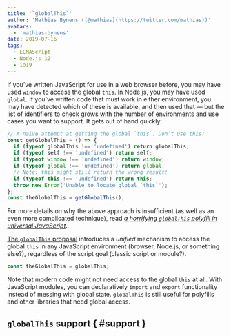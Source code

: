 ```yaml
---
title: '`globalThis`'
author: 'Mathias Bynens ([@mathias](https://twitter.com/mathias))'
avatars:
  - 'mathias-bynens'
date: 2019-07-16
tags:
  - ECMAScript
  - Node.js 12
  - io19
---
```

If you’ve written JavaScript for use in a web browser before, you may have used `window` to access the global `this`. In Node.js, you may have used `global`. If you’ve written code that must work in either environment, you may have detected which of these is available, and then used that — but the list of identifiers to check grows with the number of environments and use cases you want to support. It gets out of hand quickly:

```js
// A naive attempt at getting the global `this`. Don’t use this!
const getGlobalThis = () => {
  if (typeof globalThis !== 'undefined') return globalThis;
  if (typeof self !== 'undefined') return self;
  if (typeof window !== 'undefined') return window;
  if (typeof global !== 'undefined') return global;
  // Note: this might still return the wrong result!
  if (typeof this !== 'undefined') return this;
  throw new Error('Unable to locate global `this`');
};
const theGlobalThis = getGlobalThis();
```

For more details on why the above approach is insufficient (as well as an even more complicated technique), read [_a horrifying `globalThis` polyfill in universal JavaScript_](https://mathiasbynens.be/notes/globalthis).

[The `globalThis` proposal](https://github.com/tc39/proposal-global) introduces a *unified* mechanism to access the global `this` in any JavaScript environment (browser, Node.js, or something else?), regardless of the script goal (classic script or module?).

```js
const theGlobalThis = globalThis;
```

Note that modern code might not need access to the global `this` at all. With JavaScript modules, you can declaratively `import` and `export` functionality instead of messing with global state. `globalThis` is still useful for polyfills and other libraries that need global access.

## `globalThis` support { #support }

<feature-support chrome="71 /blog/v8-release-71#javascript-language-features"
                 firefox="65"
                 safari="12.1"
                 nodejs="12 https://twitter.com/mathias/status/1120700101637353473"
                 babel="yes"></feature-support>
